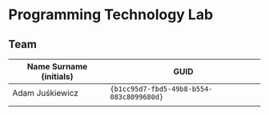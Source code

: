 # Programming Technology Lab

## Team

| Name Surname (initials) | GUID                                     |
| ----------------------- | ---------------------------------------- |
| Adam Juśkiewicz         | `{b1cc95d7-fbd5-49b8-b554-083c8099680d}` |
|                         |                                          |
